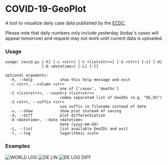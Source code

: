 # COVID-19-GeoPlot

A tool to visualize daily case data published by the [ECDC](https://www.ecdc.europa.eu).

Please note that daily numbers only include yesterday (today's cases will appear tomorrow) and request may not work until current data is uploaded.

### Usage

```
usage: covid.py [-h] [-c <str>] [-C <list<str>>] [-S <str>] [-s] [-d]
                [-D <datetime>] [-L] [-l]

optional arguments:
  -h, --help            show this help message and exit
  -c <str>, --column <str>
                        one of ['cases', 'deaths']
  -C <list<str>>, --country <list<str>>
                        comma separated list of GeoIDs (e.g. "DE,US")
  -S <str>, --suffix <str>
                        use suffix in filename instead of date
  -s, --show            show plot instead of saving
  -d, --diff            plot differentiation
  -D <datetime>, --date <datetime>
                        date (yyyy-mm-dd)
  -L, --list            list available GeoIDs and exit
  -l, --log             logarithmic scale
```

### Examples

![WORLD LOG](https://gitlab.com/s9latimm/covid-19-geoplot/-/jobs/artifacts/master/raw/plots/covid-19-world-cases-log-example.svg?job=update&sanitize=true)
![DE LIN](https://gitlab.com/s9latimm/covid-19-geoplot/-/jobs/artifacts/master/raw/plots/covid-19-de-cases-example.svg?job=update&sanitize=true)
![DE LOG DIFF](https://gitlab.com/s9latimm/covid-19-geoplot/-/jobs/artifacts/master/raw/plots/covid-19-de-cases-log-diff-example.svg?job=update&sanitize=true)
